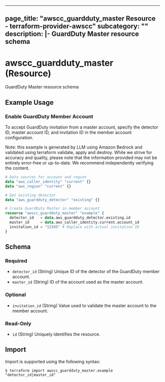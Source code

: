
---
page_title: "awscc_guardduty_master Resource - terraform-provider-awscc"
subcategory: ""
description: |-
  GuardDuty Master resource schema
---

# awscc_guardduty_master (Resource)

GuardDuty Master resource schema

## Example Usage

### Enable GuardDuty Member Account

To accept GuardDuty invitation from a master account, specify the detector ID, master account ID, and invitation ID in the member account configuration.
                                
Note: this example is generated by LLM using Amazon Bedrock and validated using terraform validate, apply and destroy. While we strive for accuracy and quality, please note that the information provided may not be entirely error-free or up-to-date. We recommend independently verifying the content.

```terraform
# Data sources for account and region
data "aws_caller_identity" "current" {}
data "aws_region" "current" {}

# Get existing detector
data "aws_guardduty_detector" "existing" {}

# Create GuardDuty Master in member account
resource "awscc_guardduty_master" "example" {
  detector_id   = data.aws_guardduty_detector.existing.id
  master_id     = data.aws_caller_identity.current.account_id
  invitation_id = "12345" # Replace with actual invitation ID
}
```

<!-- schema generated by tfplugindocs -->
## Schema

### Required

- `detector_id` (String) Unique ID of the detector of the GuardDuty member account.
- `master_id` (String) ID of the account used as the master account.

### Optional

- `invitation_id` (String) Value used to validate the master account to the member account.

### Read-Only

- `id` (String) Uniquely identifies the resource.

## Import

Import is supported using the following syntax:

```shell
$ terraform import awscc_guardduty_master.example "detector_id|master_id"
```
